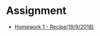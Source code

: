 # Assignment

- [Homework 1 - Recipe(19/9/2018)](https://github.com/ReganFan/LearningWeb2.0/tree/gh-pages/docs/Homework-1-Recipe)
